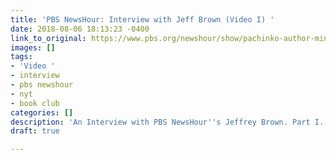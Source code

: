```yaml
---
title: 'PBS NewsHour: Interview with Jeff Brown (Video I) '
date: 2018-08-06 18:13:23 -0400
link_to_original: https://www.pbs.org/newshour/show/pachinko-author-min-jin-lee-answers-your-questions
images: []
tags:
- 'Video '
- interview
- pbs newshour
- nyt
- book club
categories: []
description: 'An Interview with PBS NewsHour''s Jeffrey Brown. Part I. '
draft: true

---
```

